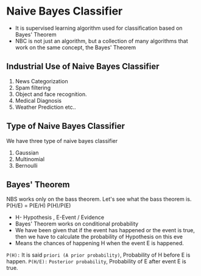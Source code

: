 # Naive Bayes Classifier
- It is supervised learning algorithm used for classification based on Bayes' Theorem 
- NBC is not just an algorithm, but a collection of many algorithms that work on the same concept, the Bayes' Theorem

## Industrial Use of Naive Bayes Classifier
1. News Categorization
2. Spam filtering 
3. Object and face recognition.
4. Medical Diagnosis 
5. Weather Prediction etc..

## Type of Naive Bayes Classifier <br>
We have three type of naive bayes classifier 
1. Gaussian 
2. Multinomial 
3. Bernoulli

## Bayes' Theorem
NBS works only on the bass theorem. Let's see what the bass theorem is.
                    P(H/E) =  P(E/H) P(H)/P(E)
                    
  - H- Hypothesis  , E-Event / Evidence 
  - Bayes' Theorem works on conditional probability
  - We have been given that if the event has happened or the event is true, then we have to calculate the probability of Hypothesis on this eve
  - Means the chances of happening H when the event E is happened.

`P(H):` It is said `priori (A prior probability)`, Probability of H before E is happen.
`P(H/E):` `Posterior probability`, Probability of E  after event E is true.




